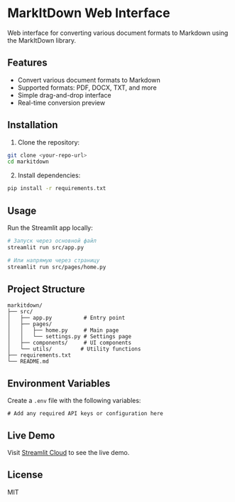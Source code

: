 # MarkItDown Web Interface

Web interface for converting various document formats to Markdown using the MarkItDown library.

## Features

- Convert various document formats to Markdown
- Supported formats: PDF, DOCX, TXT, and more
- Simple drag-and-drop interface
- Real-time conversion preview

## Installation

1. Clone the repository:
```bash
git clone <your-repo-url>
cd markitdown
```

2. Install dependencies:
```bash
pip install -r requirements.txt
```

## Usage

Run the Streamlit app locally:

```bash
# Запуск через основной файл
streamlit run src/app.py

# Или напрямую через страницу
streamlit run src/pages/home.py
```

## Project Structure
```
markitdown/
├── src/
│   ├── app.py          # Entry point
│   ├── pages/
│   │   ├── home.py     # Main page
│   │   └── settings.py # Settings page
│   ├── components/     # UI components
│   └── utils/         # Utility functions
├── requirements.txt
└── README.md
```

## Environment Variables

Create a `.env` file with the following variables:

```
# Add any required API keys or configuration here
```

## Live Demo

Visit [Streamlit Cloud](https://streamlit.io) to see the live demo.

## License

MIT 